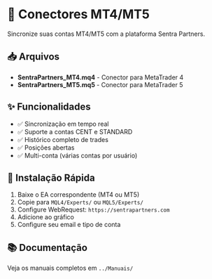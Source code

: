 # 🔌 Conectores MT4/MT5

Sincronize suas contas MT4/MT5 com a plataforma Sentra Partners.

## 📥 Arquivos

- **SentraPartners_MT4.mq4** - Conector para MetaTrader 4
- **SentraPartners_MT5.mq5** - Conector para MetaTrader 5

## ✨ Funcionalidades

- ✅ Sincronização em tempo real
- ✅ Suporte a contas CENT e STANDARD
- ✅ Histórico completo de trades
- ✅ Posições abertas
- ✅ Multi-conta (várias contas por usuário)

## 🚀 Instalação Rápida

1. Baixe o EA correspondente (MT4 ou MT5)
2. Copie para `MQL4/Experts/` ou `MQL5/Experts/`
3. Configure WebRequest: `https://sentrapartners.com`
4. Adicione ao gráfico
5. Configure seu email e tipo de conta

## 📚 Documentação

Veja os manuais completos em `../Manuais/`
